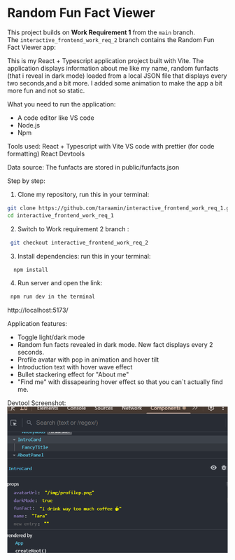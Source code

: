 
# Random Fun Fact Viewer

This project builds on **Work Requirement 1** from the `main` branch.  
The `interactive_frontend_work_req_2` branch contains the Random Fun Fact Viewer app:

This is my React + Typescript application project built with Vite. The application displays information about me like my name, random funfacts (that i reveal in dark mode) loaded from a local JSON file that displays every two seconds,and a bit more. I added some animation to make the app a bit more fun and not so static.

What you need to run the application:

- A code editor like VS code
- Node.js
- Npm


Tools used: 
React + Typescript with Vite
VS code with prettier (for code formatting)
React Devtools

Data source:
The funfacts are stored in public/funfacts.json

Step by step:

1. Clone my repository, run this in your terminal:
```bash
git clone https://github.com/taraamin/interactive_frontend_work_req_1.git
cd interactive_frontend_work_req_1
```

2. Switch to Work requirement 2 branch :

```bash
 git checkout interactive_frontend_work_req_2
```

3. Install dependencies:
  run this in your terminal:
```bash
  npm install
   ```
    
 

4. Run server and open the link:
```bash
 npm run dev in the terminal
  ```
http://localhost:5173/



Application features:
- Toggle light/dark mode
- Random fun facts revealed in dark mode. New fact displays every 2 seconds.
- Profile avatar with pop in animation and hover tilt
- Introduction text with hover wave effect
- Bullet stackering effect for "About me"
- "Find me" with dissapearing hover effect so that you can`t actually find me.


Devtool Screenshot:
![React DevTools screenshot](./devtool-screenshot.png)

